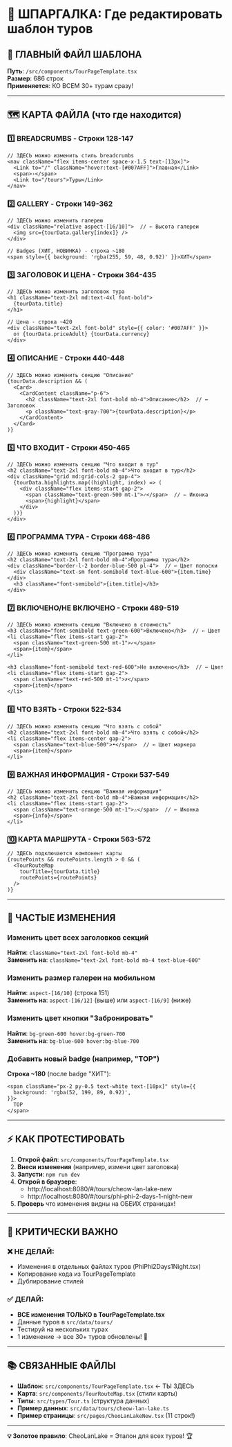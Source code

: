 # 🎯 ШПАРГАЛКА: Где редактировать шаблон туров

## 📍 ГЛАВНЫЙ ФАЙЛ ШАБЛОНА

**Путь**: `/src/components/TourPageTemplate.tsx`  
**Размер**: 686 строк  
**Применяется**: КО ВСЕМ 30+ турам сразу!

---

## 🗺️ КАРТА ФАЙЛА (что где находится)

### 1️⃣ BREADCRUMBS - Строки 128-147
```tsx
// ЗДЕСЬ можно изменить стиль breadcrumbs
<nav className="flex items-center space-x-1.5 text-[13px]">
  <Link to="/" className="hover:text-[#007AFF]">Главная</Link>
  <span>›</span>
  <Link to="/tours">Туры</Link>
</nav>
```

### 2️⃣ GALLERY - Строки 149-362
```tsx
// ЗДЕСЬ можно изменить галерею
<div className="relative aspect-[16/10]">  // ← Высота галереи
  <img src={tourData.gallery[index]} />
</div>

// Badges (ХИТ, НОВИНКА) - строка ~180
<span style={{ background: 'rgba(255, 59, 48, 0.92)' }}>ХИТ</span>
```

### 3️⃣ ЗАГОЛОВОК И ЦЕНА - Строки 364-435
```tsx
// ЗДЕСЬ можно изменить заголовок тура
<h1 className="text-2xl md:text-4xl font-bold">
  {tourData.title}
</h1>

// Цена - строка ~420
<div className="text-2xl font-bold" style={{ color: '#007AFF' }}>
  от {tourData.priceAdult} {tourData.currency}
</div>
```

### 4️⃣ ОПИСАНИЕ - Строки 440-448
```tsx
// ЗДЕСЬ можно изменить секцию "Описание"
{tourData.description && (
  <Card>
    <CardContent className="p-6">
      <h2 className="text-2xl font-bold mb-4">Описание</h2>  // ← Заголовок
      <p className="text-gray-700">{tourData.description}</p>
    </CardContent>
  </Card>
)}
```

### 5️⃣ ЧТО ВХОДИТ - Строки 450-465
```tsx
// ЗДЕСЬ можно изменить секцию "Что входит в тур"
<h2 className="text-2xl font-bold mb-4">Что входит в тур</h2>
<div className="grid md:grid-cols-2 gap-4">
  {tourData.highlights.map((highlight, index) => (
    <div className="flex items-start gap-2">
      <span className="text-green-500 mt-1">✓</span>  // ← Иконка
      <span>{highlight}</span>
    </div>
  ))}
</div>
```

### 6️⃣ ПРОГРАММА ТУРА - Строки 468-486
```tsx
// ЗДЕСЬ можно изменить секцию "Программа тура"
<h2 className="text-2xl font-bold mb-4">Программа тура</h2>
<div className="border-l-2 border-blue-500 pl-4">  // ← Цвет полоски
  <div className="text-sm font-semibold text-blue-600">{item.time}</div>
  <h3 className="font-semibold">{item.title}</h3>
</div>
```

### 7️⃣ ВКЛЮЧЕНО/НЕ ВКЛЮЧЕНО - Строки 489-519
```tsx
// ЗДЕСЬ можно изменить секцию "Включено в стоимость"
<h3 className="font-semibold text-green-600">Включено</h3>  // ← Цвет
<li className="flex items-start gap-2">
  <span className="text-green-500 mt-1">✓</span>
  <span>{item}</span>
</li>

<h3 className="font-semibold text-red-600">Не включено</h3>  // ← Цвет
<li className="flex items-start gap-2">
  <span className="text-red-500 mt-1">✗</span>
  <span>{item}</span>
</li>
```

### 8️⃣ ЧТО ВЗЯТЬ - Строки 522-534
```tsx
// ЗДЕСЬ можно изменить секцию "Что взять с собой"
<h2 className="text-2xl font-bold mb-4">Что взять с собой</h2>
<li className="flex items-center gap-2">
  <span className="text-blue-500">•</span>  // ← Цвет маркера
  <span>{item}</span>
</li>
```

### 9️⃣ ВАЖНАЯ ИНФОРМАЦИЯ - Строки 537-549
```tsx
// ЗДЕСЬ можно изменить секцию "Важная информация"
<h2 className="text-2xl font-bold mb-4">Важная информация</h2>
<li className="flex items-start gap-2">
  <span className="text-orange-500 mt-1">⚠</span>  // ← Иконка
  <span>{info}</span>
</li>
```

### 🔟 КАРТА МАРШРУТА - Строки 563-572
```tsx
// ЗДЕСЬ подключается компонент карты
{routePoints && routePoints.length > 0 && (
  <TourRouteMap 
    tourTitle={tourData.title}
    routePoints={routePoints}
  />
)}
```

---

## 🎨 ЧАСТЫЕ ИЗМЕНЕНИЯ

### Изменить цвет всех заголовков секций
**Найти**: `className="text-2xl font-bold mb-4"`  
**Заменить на**: `className="text-2xl font-bold mb-4 text-blue-600"`

### Изменить размер галереи на мобильном
**Найти**: `aspect-[16/10]` (строка 151)  
**Заменить на**: `aspect-[16/12]` (выше) или `aspect-[16/9]` (ниже)

### Изменить цвет кнопки "Забронировать"
**Найти**: `bg-green-600 hover:bg-green-700`  
**Заменить на**: `bg-blue-600 hover:bg-blue-700`

### Добавить новый badge (например, "TOP")
**Строка ~180** (после badge "ХИТ"):
```tsx
<span className="px-2 py-0.5 text-white text-[10px]" style={{
  background: 'rgba(52, 199, 89, 0.92)',
}}>
  TOP
</span>
```

---

## ⚡ КАК ПРОТЕСТИРОВАТЬ

1. **Открой файл**: `src/components/TourPageTemplate.tsx`
2. **Внеси изменения** (например, измени цвет заголовка)
3. **Запусти**: `npm run dev`
4. **Открой в браузере**:
   - http://localhost:8080/#/tours/cheow-lan-lake-new
   - http://localhost:8080/#/tours/phi-phi-2-days-1-night-new
5. **Проверь** что изменения видны на ОБЕИХ страницах!

---

## 🚨 КРИТИЧЕСКИ ВАЖНО

### ❌ НЕ ДЕЛАЙ:
- Изменения в отдельных файлах туров (PhiPhi2Days1Night.tsx)
- Копирование кода из TourPageTemplate
- Дублирование стилей

### ✅ ДЕЛАЙ:
- **ВСЕ изменения ТОЛЬКО в TourPageTemplate.tsx**
- Данные туров в `src/data/tours/`
- Тестируй на нескольких турах
- 1 изменение → все 30+ туров обновлены! 🚀

---

## 📚 СВЯЗАННЫЕ ФАЙЛЫ

- **Шаблон**: `src/components/TourPageTemplate.tsx` ← ТЫ ЗДЕСЬ
- **Карта**: `src/components/TourRouteMap.tsx` (стили карты)
- **Типы**: `src/types/Tour.ts` (структура данных)
- **Пример данных**: `src/data/tours/cheow-lan-lake.ts`
- **Пример страницы**: `src/pages/CheoLanLakeNew.tsx` (11 строк!)

---

**💡 Золотое правило**: CheoLanLake = Эталон для всех туров! 🏆
